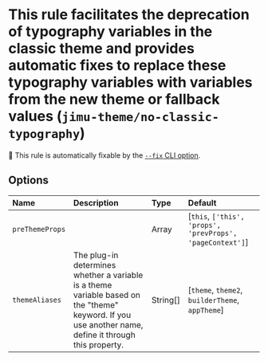 # This rule facilitates the deprecation of typography variables in the classic theme and provides automatic fixes to replace these typography variables with variables from the new theme or fallback values (`jimu-theme/no-classic-typography`)

🔧 This rule is automatically fixable by the [`--fix` CLI option](https://eslint.org/docs/latest/user-guide/command-line-interface#--fix).

<!-- end auto-generated rule header -->

## Options

<!-- begin auto-generated rule options list -->

| Name            | Description                                                                                                                                           | Type     | Default                                                   |
| :-------------- | :---------------------------------------------------------------------------------------------------------------------------------------------------- | :------- | :-------------------------------------------------------- |
| `preThemeProps` |                                                                                                                                                       | Array    | [`this`, `['this', 'props', 'prevProps', 'pageContext']`] |
| `themeAliases`  | The plug-in determines whether a variable is a theme variable based on the "theme" keyword. If you use another name, define it through this property. | String[] | [`theme`, `theme2`, `builderTheme`, `appTheme`]           |

<!-- end auto-generated rule options list -->
